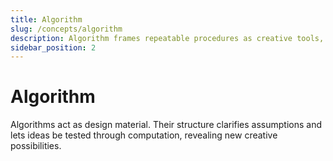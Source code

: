 ```yaml
---
title: Algorithm
slug: /concepts/algorithm
description: Algorithm frames repeatable procedures as creative tools, translating abstract ideas into executable logic.
sidebar_position: 2
---
```


# Algorithm

Algorithms act as design material. Their structure clarifies assumptions and lets ideas be tested through computation, revealing new creative possibilities.
